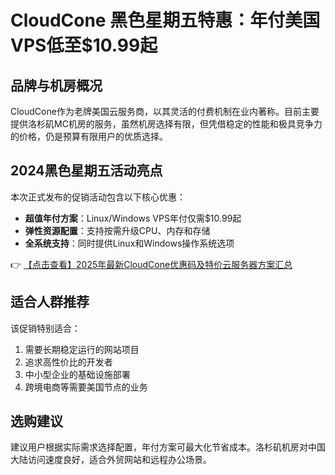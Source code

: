 # CloudCone 黑色星期五特惠：年付美国VPS低至$10.99起

## 品牌与机房概况
CloudCone作为老牌美国云服务商，以其灵活的付费机制在业内著称。目前主要提供洛杉矶MC机房的服务，虽然机房选择有限，但凭借稳定的性能和极具竞争力的价格，仍是预算有限用户的优质选择。

## 2024黑色星期五活动亮点
本次正式发布的促销活动包含以下核心优惠：
- **超值年付方案**：Linux/Windows VPS年付仅需$10.99起
- **弹性资源配置**：支持按需升级CPU、内存和存储
- **全系统支持**：同时提供Linux和Windows操作系统选项

👉 [【点击查看】2025年最新CloudCone优惠码及特价云服务器方案汇总](https://bit.ly/Cloudcone)

## 适合人群推荐
该促销特别适合：
1. 需要长期稳定运行的网站项目
2. 追求高性价比的开发者
3. 中小型企业的基础设施部署
4. 跨境电商等需要美国节点的业务

## 选购建议
建议用户根据实际需求选择配置，年付方案可最大化节省成本。洛杉矶机房对中国大陆访问速度良好，适合外贸网站和远程办公场景。